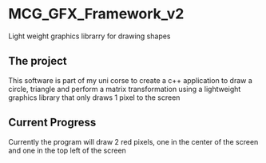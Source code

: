 # MCG_GFX_Framework_v2
 Light weight graphics librarry for drawing shapes
 
 ## The project
 This software is part of my uni corse to create a c++ application to draw a circle, triangle and perform a matrix transformation using a lightweight graphics library that only draws 1 pixel to the screen
 
 ## Current Progress
 Currently the program will draw 2 red pixels, one in the center of the screen and one in the top left of the screen
